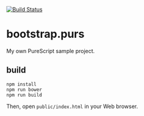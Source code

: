 [![Build Status](https://travis-ci.org/aratama/bootstrap.purs.svg?branch=master)](https://travis-ci.org/aratama/bootstrap.purs)

# bootstrap.purs

My own PureScript sample project.

## build

```
npm install
npm run bower
npm run build
```

Then, open `public/index.html` in your Web browser.
